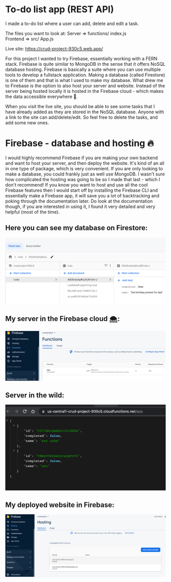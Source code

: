 # To-do list app (REST API)

I made a to-do list where a user can add, delete and edit a task.

The files you want to look at:
Server => functions/ index.js </br>
Frontend => src/ App.js

Live site: https://crud-project-930c5.web.app/

For this project I wanted to try Firebase, essentially working with a FERN stack. Firebase is quite similar to MongoDB in the sense that it offers NoSQL database hosting. Firebase is basically a suite where you can use multiple tools to develop a fullstack application. Making a database (called Firestore) is one of them and that is what I used to make my database. What drew me to Firebase is the option to also host your server and website. Instead of the server being hosted locally it is hosted in the Firebase cloud - which makes the data accessible everywhere :crystal_ball:. 


When you visit the live site, you should be able to see some tasks that I have already added as they are stored in the NoSQL database. Anyone with a link to the site can add/delete/edit. So feel free to delete the tasks, and add some new ones. 


# Firebase - database and hosting :fire:
I would highly recommend Firebase if you are making your own backend and want to host your server, and then deploy the website. It's kind of an all in one type of package, which is very convenient. If you are only looking to make a database, you could frankly just as well use MongoDB. I wasn't sure how complicated the hosting was going to be so I made that last - which I don't recommend! If you know you want to host and use all the cool Firebase features then I would start off by installing the Firebase CLI and essentially make a Firebase app, it will save you a lot of backtracking and poking through the documentation later. Do look at the documentation though, if you are interested in using it, I found it very detailed and very helpful (most of the time).

## Here you can see my database on Firestore:
![Alt text](database.png)

## My server in the Firebase cloud :cloud_with_snow::

![Alt text](serverhost.png)

## Server in the wild:

![Alt text](server.png)

## My deployed website in Firebase:
![Alt text](webhost.png)




